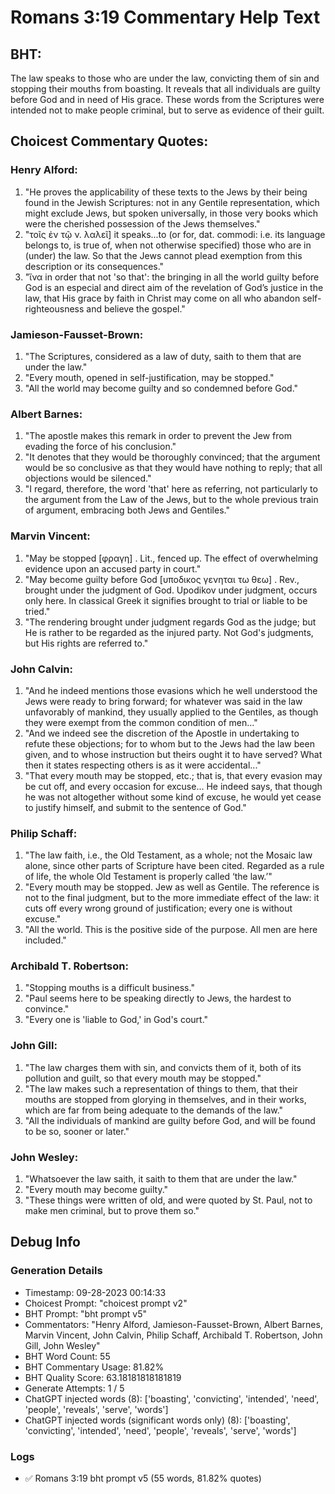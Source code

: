 # Romans 3:19 Commentary Help Text

## BHT:
The law speaks to those who are under the law, convicting them of sin and stopping their mouths from boasting. It reveals that all individuals are guilty before God and in need of His grace. These words from the Scriptures were intended not to make people criminal, but to serve as evidence of their guilt.

## Choicest Commentary Quotes:
### Henry Alford:
1. "He proves the applicability of these texts to the Jews by their being found in the Jewish Scriptures: not in any Gentile representation, which might exclude Jews, but spoken universally, in those very books which were the cherished possession of the Jews themselves."
2. "τοῖς ἐν τῷ ν.  λαλεῖ] it speaks...to (or for, dat. commodi: i.e. its language belongs to, is true of, when not otherwise specified) those who are in (under) the law. So that the Jews cannot plead exemption from this description or its consequences."
3. "ἵνα in order that not 'so that': the bringing in all the world guilty before God is an especial and direct aim of the revelation of God’s justice in the law, that His grace by faith in Christ may come on all who abandon self-righteousness and believe the gospel."

### Jamieson-Fausset-Brown:
1. "The Scriptures, considered as a law of duty, saith to them that are under the law."
2. "Every mouth, opened in self-justification, may be stopped."
3. "All the world may become guilty and so condemned before God."

### Albert Barnes:
1. "The apostle makes this remark in order to prevent the Jew from evading the force of his conclusion."
2. "It denotes that they would be thoroughly convinced; that the argument would be so conclusive as that they would have nothing to reply; that all objections would be silenced."
3. "I regard, therefore, the word 'that' here as referring, not particularly to the argument from the Law of the Jews, but to the whole previous train of argument, embracing both Jews and Gentiles."

### Marvin Vincent:
1. "May be stopped [φραγη] . Lit., fenced up. The effect of overwhelming evidence upon an accused party in court." 
2. "May become guilty before God [υποδικος γενηται τω θεω] . Rev., brought under the judgment of God. Upodikov under judgment, occurs only here. In classical Greek it signifies brought to trial or liable to be tried."
3. "The rendering brought under judgment regards God as the judge; but He is rather to be regarded as the injured party. Not God's judgments, but His rights are referred to."

### John Calvin:
1. "And he indeed mentions those evasions which he well understood the Jews were ready to bring forward; for whatever was said in the law unfavorably of mankind, they usually applied to the Gentiles, as though they were exempt from the common condition of men..."
2. "And we indeed see the discretion of the Apostle in undertaking to refute these objections; for to whom but to the Jews had the law been given, and to whose instruction but theirs ought it to have served? What then it states respecting others is as it were accidental..."
3. "That every mouth may be stopped, etc.; that is, that every evasion may be cut off, and every occasion for excuse... He indeed says, that though he was not altogether without some kind of excuse, he would yet cease to justify himself, and submit to the sentence of God."

### Philip Schaff:
1. "The law faith,   i.e.,  the Old Testament, as a whole; not the Mosaic law alone, since other parts of Scripture have been cited. Regarded as a rule of life, the whole Old Testament is properly called ‘the law.’"
2. "Every mouth may be stopped.  Jew as well as Gentile. The reference is not to the final judgment, but to the more immediate effect of the law: it cuts off every wrong ground of justification; every one is without excuse."
3. "All the world.  This is the positive side of the purpose. All men are here included."

### Archibald T. Robertson:
1. "Stopping mouths is a difficult business."
2. "Paul seems here to be speaking directly to Jews, the hardest to convince."
3. "Every one is 'liable to God,' in God's court."

### John Gill:
1. "The law charges them with sin, and convicts them of it, both of its pollution and guilt, so that every mouth may be stopped."
2. "The law makes such a representation of things to them, that their mouths are stopped from glorying in themselves, and in their works, which are far from being adequate to the demands of the law."
3. "All the individuals of mankind are guilty before God, and will be found to be so, sooner or later."

### John Wesley:
1. "Whatsoever the law saith, it saith to them that are under the law." 
2. "Every mouth may become guilty."
3. "These things were written of old, and were quoted by St. Paul, not to make men criminal, but to prove them so."


## Debug Info
### Generation Details
- Timestamp: 09-28-2023 00:14:33
- Choicest Prompt: "choicest prompt v2"
- BHT Prompt: "bht prompt v5"
- Commentators: "Henry Alford, Jamieson-Fausset-Brown, Albert Barnes, Marvin Vincent, John Calvin, Philip Schaff, Archibald T. Robertson, John Gill, John Wesley"
- BHT Word Count: 55
- BHT Commentary Usage: 81.82%
- BHT Quality Score: 63.18181818181819
- Generate Attempts: 1 / 5
- ChatGPT injected words (8):
	['boasting', 'convicting', 'intended', 'need', 'people', 'reveals', 'serve', 'words']
- ChatGPT injected words (significant words only) (8):
	['boasting', 'convicting', 'intended', 'need', 'people', 'reveals', 'serve', 'words']

### Logs
- ✅ Romans 3:19 bht prompt v5 (55 words, 81.82% quotes)